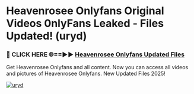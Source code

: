 # Heavenrosee Onlyfans Original Videos 0nlyFans Leaked - Files Updated! (uryd)

<h3>🔴 CLICK HERE 🌐==►► <a href="https://tinyurl.com/ehrbuxhb" rel="nofollow">Heavenrosee Onlyfans Updated Files</a></h3>

Get Heavenrosee Onlyfans and all content. Now you can access all videos and pictures of Heavenrosee Onlyfans. New Updated Files 2025!

[![uryd](https://i.imgur.com/lVYEuWS.gif)](https://tinyurl.com/ehrbuxhb)

